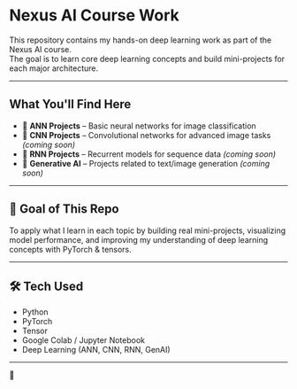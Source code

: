 # Nexus AI Course Work
This repository contains my hands-on deep learning work as part of the Nexus AI course.  
The goal is to learn core deep learning concepts and build mini-projects for each major architecture.

---

## What You'll Find Here
- 📂 **ANN Projects** – Basic neural networks for image classification  
- 📂 **CNN Projects** – Convolutional networks for advanced image tasks *(coming soon)*  
- 📂 **RNN Projects** – Recurrent models for sequence data *(coming soon)*  
- 📂 **Generative AI** – Projects related to text/image generation *(coming soon)*  

---

## 🚀 Goal of This Repo
To apply what I learn in each topic by building real mini-projects, visualizing model performance, and improving my understanding of deep learning concepts with PyTorch & tensors.

---

## 🛠️ Tech Used
- Python  
- PyTorch
- Tensor
- Google Colab / Jupyter Notebook  
- Deep Learning (ANN, CNN, RNN, GenAI)

---
🌟
